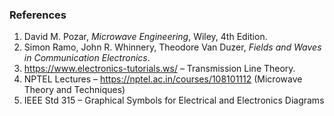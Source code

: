 ### References

1. David M. Pozar, *Microwave Engineering*, Wiley, 4th Edition.
2. Simon Ramo, John R. Whinnery, Theodore Van Duzer, *Fields and Waves in Communication Electronics*.
3. https://www.electronics-tutorials.ws/ – Transmission Line Theory.
4. NPTEL Lectures – https://nptel.ac.in/courses/108101112 (Microwave Theory and Techniques)
5. IEEE Std 315 – Graphical Symbols for Electrical and Electronics Diagrams

